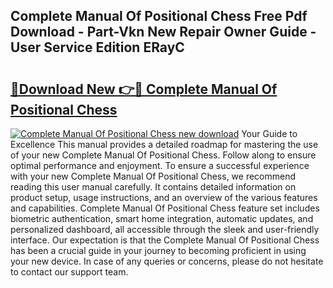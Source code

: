 ## Complete Manual Of Positional Chess Free Pdf Download - Part-Vkn New Repair Owner Guide - User Service Edition ERayC

# <h2><a href="http://bc27470.oget.top/?id=Complete+Manual+Of+Positional+Chess">🔗Download New 👉🔴 Complete Manual Of Positional Chess</a></h2>

[![Complete Manual Of Positional Chess new download](https://i.imgur.com/5g1atiW.png)](http://bc27470.oget.top/?id=Complete+Manual+Of+Positional+Chess)
Your Guide to Excellence This manual provides a detailed roadmap for mastering the use of your new Complete Manual Of Positional Chess. Follow along to ensure optimal performance and enjoyment. To ensure a successful experience with your new Complete Manual Of Positional Chess, we recommend reading this user manual carefully. It contains detailed information on product setup, usage instructions, and an overview of the various features and capabilities. Complete Manual Of Positional Chess feature set includes biometric authentication, smart home integration, automatic updates, and personalized dashboard, all accessible through the sleek and user-friendly interface. Our expectation is that the Complete Manual Of Positional Chess has been a crucial guide in your journey to becoming proficient in using your new device. In case of any queries or concerns, please do not hesitate to contact our support team.
